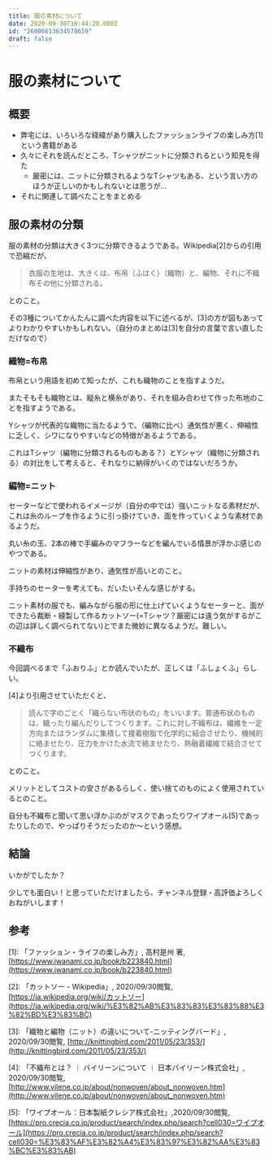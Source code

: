 ```yaml
---
title: 服の素材について
date: 2020-09-30T10:44:28.000Z
id: "26006613634578659"
draft: false
---
```

# 服の素材について
## 概要

- 弊宅には、いろいろな経緯があり購入したファッションライフの楽しみ方[1] という書籍がある
- 久々にそれを読んだところ、Tシャツがニットに分類されるという知見を得た
    - 厳密には、ニットに分類されるようなTシャツもある、という言い方のほうが正しいのかもしれないとは思うが...
- それに関連して調べたことをまとめる

## 服の素材の分類

服の素材の分類は大きく3つに分類できるようである。Wikipedia[2]からの引用で恐縮だが、

> 衣服の生地は、大きくは、布帛（ふはく）（織物）と、編物、それに不織布その他に分類される。

とのこと。

その3種についてかんたんに調べた内容を以下に述べるが、[3]の方が図もあってよりわかりやすいかもしれない。（自分のまとめは[3]を自分の言葉で言い直しただけなので）

### 織物=布帛

布帛という用語を初めて知ったが、これも織物のことを指すようだ。

またそもそも織物とは、縦糸と横糸があり、それを組み合わせて作った布地のことを指すようである。

Yシャツが代表的な織物に当たるようで、（編物に比べ）通気性が悪く、伸縮性に乏しく、シワになりやすいなどの特徴があるようである。

これはTシャツ（編物に分類されるものもある？）とYシャツ（織物に分類される）の対比をして考えると、それなりに納得がいくのではないだろうか。

### 編物=ニット

セーターなどで使われるイメージが（自分の中では）強いニットなる素材だが、これは糸のループを作るように引っ掛けていき、面を作っていくような素材であるようだ。

丸い糸の玉、2本の棒で手編みのマフラーなどを編んでいる情景が浮かぶ感じのやつである。

ニットの素材は伸縮性があり、通気性が高いとのこと。

手持ちのセーターを考えても、だいたいそんな感じがする。

ニット素材の服でも、編みながら服の形に仕上げていくようなセーターと、面ができたら裁断・縫製して作るカットソー(=Tシャツ？厳密には違う気がするがこの辺は詳しく調べられてない)とでまた微妙に異なるようだ。難しい。

### 不織布

今回調べるまで「ふおりふ」とか読んでいたが、正しくは「ふしょくふ」らしい。

[4]より引用させていただくと、

> 読んで字のごとく「織らない布状のもの」をいいます。普通布状のものは、織ったり編んだりしてつくります。これに対し不織布は、繊維を一定方向またはランダムに集積して接着樹脂で化学的に結合させたり、機械的に絡ませたり、圧力をかけた水流で絡ませたり、熱融着繊維で結合させてつくります。

とのこと。

メリットとしてコストの安さがあるらしく、使い捨てのものによく使用されているとのこと。

自分も不織布と聞いて思い浮かぶのがマスクであったりワイプオール[5]であったりしたので、やっぱりそうだったのか〜という感想。

## 結論

いかがでしたか？

少しでも面白い！と思っていただけましたら、チャンネル登録・高評価よろしくおねがいします！

## 参考

[1]: 「ファッション・ライフの楽しみ方」, 高村是州 著, [https://www.iwanami.co.jp/book/b223840.html](https://www.iwanami.co.jp/book/b223840.html)

[2]: 「カットソー - Wikipedia」, 2020/09/30閲覧, [https://ja.wikipedia.org/wiki/カットソー](https://ja.wikipedia.org/wiki/%E3%82%AB%E3%83%83%E3%83%88%E3%82%BD%E3%83%BC)

[3]: 「織物と編物（ニット）の違いについて-ニッティングバード」, 2020/09/30閲覧, [http://knittingbird.com/2011/05/23/353/](http://knittingbird.com/2011/05/23/353/)

[4]: 「不織布とは？ ｜ バイリーンについて ｜ 日本バイリーン株式会社」, 2020/09/30閲覧, [http://www.vilene.co.jp/about/nonwoven/about_nonwoven.htm](http://www.vilene.co.jp/about/nonwoven/about_nonwoven.htm)

[5]: 「ワイプオール：日本製紙クレシア株式会社」,2020/09/30閲覧, [https://pro.crecia.co.jp/product/search/index.php/search?cell030=ワイプオール](https://pro.crecia.co.jp/product/search/index.php/search?cell030=%E3%83%AF%E3%82%A4%E3%83%97%E3%82%AA%E3%83%BC%E3%83%AB)

